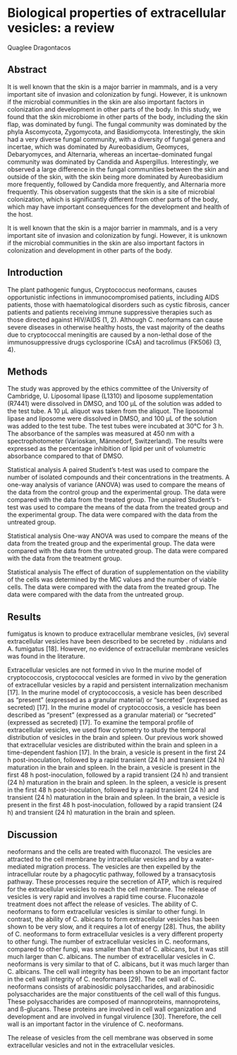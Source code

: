 # Biological properties of extracellular vesicles: a review
Quaglee Dragontacos


## Abstract
It is well known that the skin is a major barrier in mammals, and is a very important site of invasion and colonization by fungi. However, it is unknown if the microbial communities in the skin are also important factors in colonization and development in other parts of the body. In this study, we found that the skin microbiome in other parts of the body, including the skin flap, was dominated by fungi. The fungal community was dominated by the phyla Ascomycota, Zygomycota, and Basidiomycota. Interestingly, the skin had a very diverse fungal community, with a diversity of fungal genera and incertae, which was dominated by Aureobasidium, Geomyces, Debaryomyces, and Alternaria, whereas an incertae-dominated fungal community was dominated by Candida and Aspergillus. Interestingly, we observed a large difference in the fungal communities between the skin and outside of the skin, with the skin being more dominated by Aureobasidium more frequently, followed by Candida more frequently, and Alternaria more frequently. This observation suggests that the skin is a site of microbial colonization, which is significantly different from other parts of the body, which may have important consequences for the development and health of the host.

It is well known that the skin is a major barrier in mammals, and is a very important site of invasion and colonization by fungi. However, it is unknown if the microbial communities in the skin are also important factors in colonization and development in other parts of the body.


## Introduction
The plant pathogenic fungus, Cryptococcus neoformans, causes opportunistic infections in immunocompromised patients, including AIDS patients, those with haematological disorders such as cystic fibrosis, cancer patients and patients receiving immune suppressive therapies such as those directed against HIV/AIDS (1, 2). Although C. neoformans can cause severe diseases in otherwise healthy hosts, the vast majority of the deaths due to cryptococcal meningitis are caused by a non-lethal dose of the immunosuppressive drugs cyclosporine (CsA) and tacrolimus (FK506) (3, 4).


## Methods
The study was approved by the ethics committee of the University of Cambridge, U. Liposomal lipase (L1310) and liposome supplementation (R7441) were dissolved in DMSO, and 100 µL of the solution was added to the test tube. A 10 µL aliquot was taken from the aliquot. The liposomal lipase and liposome were dissolved in DMSO, and 100 µL of the solution was added to the test tube. The test tubes were incubated at 30°C for 3 h. The absorbance of the samples was measured at 450 nm with a spectrophotometer (Varioskan, Männedorf, Switzerland). The results were expressed as the percentage inhibition of lipid per unit of volumetric absorbance compared to that of DMSO.

Statistical analysis
A paired Student’s t-test was used to compare the number of isolated compounds and their concentrations in the treatments. A one-way analysis of variance (ANOVA) was used to compare the means of the data from the control group and the experimental group. The data were compared with the data from the treated group. The unpaired Student’s t-test was used to compare the means of the data from the treated group and the experimental group. The data were compared with the data from the untreated group.

Statistical analysis
One-way ANOVA was used to compare the means of the data from the treated group and the experimental group. The data were compared with the data from the untreated group. The data were compared with the data from the treatment group.

Statistical analysis
The effect of duration of supplementation on the viability of the cells was determined by the MIC values and the number of viable cells. The data were compared with the data from the treated group. The data were compared with the data from the untreated group.


## Results
fumigatus is known to produce extracellular membrane vesicles, (iv) several extracellular vesicles have been described to be secreted by . nidulans and A. fumigatus [18]. However, no evidence of extracellular membrane vesicles was found in the literature.

Extracellular vesicles are not formed in vivo
In the murine model of cryptococcosis, cryptococcal vesicles are formed in vivo by the generation of extracellular vesicles by a rapid and persistent internalization mechanism [17]. In the murine model of cryptococcosis, a vesicle has been described as “present” (expressed as a granular material) or “secreted” (expressed as secreted) [17]. In the murine model of cryptococcosis, a vesicle has been described as “present” (expressed as a granular material) or “secreted” (expressed as secreted) [17]. To examine the temporal profile of extracellular vesicles, we used flow cytometry to study the temporal distribution of vesicles in the brain and spleen. Our previous work showed that extracellular vesicles are distributed within the brain and spleen in a time-dependent fashion [17]. In the brain, a vesicle is present in the first 24 h post-inoculation, followed by a rapid transient (24 h) and transient (24 h) maturation in the brain and spleen. In the brain, a vesicle is present in the first 48 h post-inoculation, followed by a rapid transient (24 h) and transient (24 h) maturation in the brain and spleen. In the spleen, a vesicle is present in the first 48 h post-inoculation, followed by a rapid transient (24 h) and transient (24 h) maturation in the brain and spleen. In the brain, a vesicle is present in the first 48 h post-inoculation, followed by a rapid transient (24 h) and transient (24 h) maturation in the brain and spleen.


## Discussion
neoformans and the cells are treated with fluconazol. The vesicles are attracted to the cell membrane by intracellular vesicles and by a water-mediated migration process. The vesicles are then expelled by the intracellular route by a phagocytic pathway, followed by a transacytosis pathway. These processes require the secretion of ATP, which is required for the extracellular vesicles to reach the cell membrane. The release of vesicles is very rapid and involves a rapid time course. Fluconazole treatment does not affect the release of vesicles. The ability of C. neoformans to form extracellular vesicles is similar to other fungi. In contrast, the ability of C. albicans to form extracellular vesicles has been shown to be very slow, and it requires a lot of energy [28]. Thus, the ability of C. neoformans to form extracellular vesicles is a very different property to other fungi. The number of extracellular vesicles in C. neoformans, compared to other fungi, was smaller than that of C. albicans, but it was still much larger than C. albicans. The number of extracellular vesicles in C. neoformans is very similar to that of C. albicans, but it was much larger than C. albicans. The cell wall integrity has been shown to be an important factor in the cell wall integrity of C. neoformans [29]. The cell wall of C. neoformans consists of arabinosidic polysaccharides, and arabinosidic polysaccharides are the major constituents of the cell wall of this fungus. These polysaccharides are composed of mannoproteins, mannoproteins, and ß-glucans. These proteins are involved in cell wall organization and development and are involved in fungal virulence [30]. Therefore, the cell wall is an important factor in the virulence of C. neoformans.

The release of vesicles from the cell membrane was observed in some extracellular vesicles and not in the extracellular vesicles.
